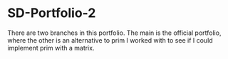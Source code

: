 # SD-Portfolio-2
There are two branches in this portfolio. The main is the official portfolio, where the other is an alternative to prim I worked with to see if I could implement prim 
with a matrix.
